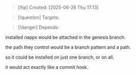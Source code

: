 
>[!tip] Created: [2025-06-26 Thu 17:13]

>[!question] Targets: 

>[!danger] Depends: 

installed napps would be attached in the genesis branch.

the path they control would be a branch pattern and a path.

so it could be installed on just one branch, or on all.

it would act exactly like a commit hook.

